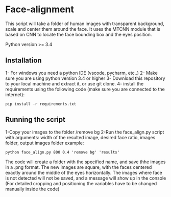 # Face-alignment

This script will take a folder of human images with transparent background, 
scale and center them around the face.
It uses the MTCNN module that is based on CNN to locate the face bounding box and the eyes position.


Python version >= 3.4

## Installation

1- For windows you need a python IDE (vscode, pycharm, etc..)
2- Make sure you are using python version 3.4 or higher
3- Download this repository to your local machine and extract it, or use git clone.
4- install the requirements using the following code (make sure you are connected to the internet):
```
pip install -r requirements.txt
```

## Running the script



1-Copy your images to the folder /remove bg
2-Run the face_align.py script with arguments: width of the resulted image, desired face ratio, images folder, output images folder
example:
```
python face_align.py 800 0.4 'remove bg' 'results'
```
The code will create a folder with the specified name, and save thhe images in a .png format.
The new images are square, with the faces centered exactly around the middle of the eyes horizontally.
The images where face is not detected will not be saved, and a message will show up in the console
(For detailed cropping and positioning the variables have to be changed manually inside the code)